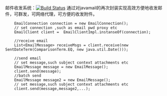 邮件收发系统：[![Build Status](https://travis-ci.org/289048093/emailtool.svg)](https://travis-ci.org/289048093/emailtool)
通过对javamail的再次封装实现高效方便地收发邮件，可群发，可网络代理，可方便的收发附件。

        EmailConnection connection = new EmailConnection();
        // set connection ,such as email pwd proxy etc
        EmailClient client =  EmailClientImpl.instanseOf(connection);
        
        //receive email
        List<EmailMessage> receiveMsgs = client.receive(new SentDateTerm(ComparisonTerm.EQ, new java.util.Date()));
        
        //send email
        // set message,such subject context attachments etc
        EmailMessage message = new EmailMessage();
        client.send(message);
        //batch send
        EmailMessage message2 = new EmailMessage();
        // set message,such subject context attachments etc
        client.send(message,message2,...);
